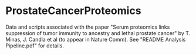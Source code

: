 # ProstateCancerProteomics
Data and scripts associated with the paper "Serum proteomics links suppression of tumor immunity to ancestry and lethal prostate cancer" by T. Minas, J. Candia et al (to appear in Nature Comm). See "README Analysis Pipeline.pdf" for details.
